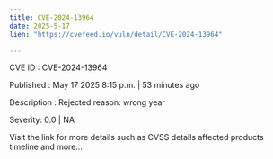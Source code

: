 ```yaml
---
title: CVE-2024-13964
date: 2025-5-17
lien: "https://cvefeed.io/vuln/detail/CVE-2024-13964"

---
```


CVE ID : CVE-2024-13964

Published :  May 17
2025
8:15 p.m. | 53 minutes ago

Description : Rejected reason: wrong year

Severity: 0.0 | NA

Visit the link for more details
such as CVSS details
affected products
timeline
and more...
